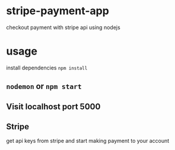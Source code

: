 # stripe-payment-app
checkout payment with stripe api using nodejs
# usage
install dependencies
`npm install`

## `nodemon` or `npm start`
## Visit localhost port 5000


## Stripe
get api keys from stripe and start making payment to your account
